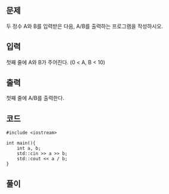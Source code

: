 ## 문제 
두 정수 A와 B를 입력받은 다음, A/B를 출력하는 프로그램을 작성하시오.

## 입력
첫째 줄에 A와 B가 주어진다. (0 < A, B < 10)

## 출력
첫째 줄에 A/B를 출력한다.

## 코드
```
#include <iostream>

int main(){
    int a, b;
    std::cin >> a >> b;
    std::cout << a / b;
}
```

## 풀이
